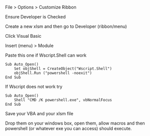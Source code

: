File > Options > Customize Ribbon 

Ensure Developer is Checked

Create a new xlsm and then go to Developer (ribbon/menu)

Click Visual Basic

Insert (menu) > Module

Paste this one if Wscript.Shell can work

```vba
Sub Auto_Open()
    Set objShell = CreateObject("Wscript.Shell")
    objShell.Run ("powershell -noexit")
End Sub
```

If Wscript does not work try

```vba
Sub Auto_Open()
    Shell "CMD /K powershell.exe", vbNormalFocus
End Sub
```
Save your VBA and your xlsm file

Drop them on your windows box, open them, allow macros and then powershell (or whatever exe you can access) should execute.
